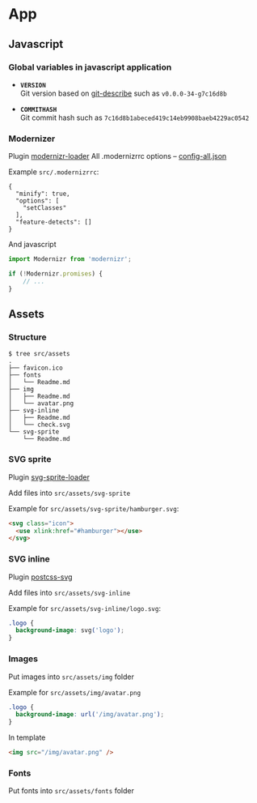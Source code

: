 # App

## Javascript

### Global variables in javascript application

* **`VERSION`**<br>
  Git version based on [git-describe](http://www.git-scm.com/docs/git-describe) such as `v0.0.0-34-g7c16d8b`

* **`COMMITHASH`**<br>
  Git commit hash such as `7c16d8b1abeced419c14eb9908baeb4229ac0542`

### Modernizer

Plugin [modernizr-loader](https://github.com/peerigon/modernizr-loader)
All .modernizrrc options – [config-all.json](https://github.com/Modernizr/Modernizr/blob/master/lib/config-all.json)

Example `src/.modernizrrc`:

```
{
  "minify": true,
  "options": [
    "setClasses"
  ],
  "feature-detects": []
}

```

And javascript

```js
import Modernizr from 'modernizr';

if (!Modernizr.promises) {
    // ...
}
```

## Assets

### Structure

```
$ tree src/assets
.
├── favicon.ico
├── fonts
│   └── Readme.md
├── img
│   ├── Readme.md
│   └── avatar.png
├── svg-inline
│   ├── Readme.md
│   └── check.svg
└── svg-sprite
    └── Readme.md

```

### SVG sprite

Plugin [svg-sprite-loader](https://github.com/kisenka/svg-sprite-loader)

Add files into `src/assets/svg-sprite`

Example for `src/assets/svg-sprite/hamburger.svg`:

```html
<svg class="icon">
  <use xlink:href="#hamburger"></use>
</svg>
```

### SVG inline

Plugin [postcss-svg](http://pavliko.github.io/postcss-svg/#examples)

Add files into `src/assets/svg-inline`

Example for `src/assets/svg-inline/logo.svg`:

```css
.logo {
  background-image: svg('logo');
}
```

### Images

Put images into `src/assets/img` folder

Example for `src/assets/img/avatar.png`

```css
.logo {
  background-image: url('/img/avatar.png');
}
```

In template

```html
<img src="/img/avatar.png" />
```

### Fonts

Put fonts into `src/assets/fonts` folder

